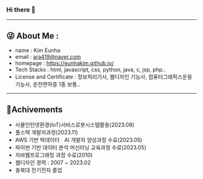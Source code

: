 ### Hi there 👋
---
## 😜 About Me : 
- name : Kim Eunha
- email : ara419@naver.com
- homepage : <a href="https://eunhakim.github.io/" target="_Blank">https://eunhakim.github.io/</a>
- Tech Stacks : html, javascript, css, python, java, c, jsp, php..
- License and Certificate : 정보처리기사, 웹디자인 기능사, 컴퓨터그래픽스운용기능사, 운전면허증 1종 보통..

---
## 🌱Achivements
- 사물인턴넷환경(IoT)서비스로봇시스템활용(2023.08)
- 풀스택 개발자과정(2023.11)
- AWS 기반 빅데이터ㆍAI 개발자 양성과정 수료(2023.05)
- 파이썬 기반 데이터 분석 머신러닝 교육과정 수료(2023.05)
- 자바웹프로그래밍 과정 수료(2010)
- 웹디자인 경력 : 2007 ~ 2023.02
- 충북대 전기전자 졸업


<!-- **eunhaKim/eunhaKim** is a ✨ _special_ ✨ repository because its `README.md` (this file) appears on your GitHub profile.

Here are some ideas to get you started:

- 🔭 I’m currently working on ...
- 🌱 I’m currently learning ...
- 👯 I’m looking to collaborate on ...
- 🤔 I’m looking for help with ...
- 💬 Ask me about ...
- 📫 How to reach me: ...
- 😄 Pronouns: ...
- ⚡ Fun fact: ... -->

